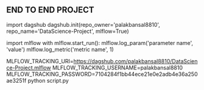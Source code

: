 ## END TO END PROJECT

import dagshub
dagshub.init(repo_owner='palakbansal8810', repo_name='DataScience-Project', mlflow=True)

import mlflow
with mlflow.start_run():
  mlflow.log_param('parameter name', 'value')
  mlflow.log_metric('metric name', 1)


MLFLOW_TRACKING_URI=https://dagshub.com/palakbansal8810/DataScience-Project.mlflow
MLFLOW_TRACKING_USERNAME=palakbansal8810
MLFLOW_TRACKING_PASSWORD=7104284f1bb44ece21e0e2adb4e36a250ae3251f
python script.py